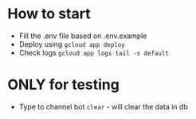 # How to start
* Fill the .env file based on .env.example
* Deploy using `gcloud app deploy`
* Check logs `gcloud app logs tail -s default`

# ONLY for testing
* Type to channel bot `clear` - will clear the data in db
